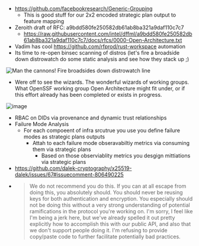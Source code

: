- https://github.com/facebookresearch/Generic-Grouping
  - This is good stuff for our 2x2 encoded strategic plan output to feature mapping
- Zeroith draft of RFC: a9bdd580fe250582db61ab8ba321a9daf110c7c7
  - https://raw.githubusercontent.com/intel/dffml/a9bdd580fe250582db61ab8ba321a9daf110c7c7/docs/rfcs/0000-Open-Architecture.txt
- Vadim has cool https://github.com/rfprod/rust-workspace automation
- Its time to re-open binsec scanning of distros (let's fire a broadside down distrowatch do some static analysis and see how they stack up ;)

![Man the cannons! Fire broadsides down distrowatch line](https://upload.wikimedia.org/wikipedia/commons/6/6a/Battleship1.jpg)

- Were off to see the wizards. The wonderful wizards of working groups. What OpenSSF working group Open Architecture might fit under, or if this effort already has been completed or exists in progress.

![image](https://user-images.githubusercontent.com/5950433/168154171-fc283ca3-bc2e-4f9c-8646-00900d747544.gif)

- RBAC on DIDs via provenance and dynamic trust relationships
- Failure Mode Analysis
  - For each compoeent of infra srcutrue you use you define failure modes as strategic plans outputs
    - Attah to each failure mode obseravabiltiy metrics via consuming them via strategic plans
      - Based on those observiablity metrics you desgign mittiations via strategic plans
-  https://github.com/dalek-cryptography/x25519-dalek/issues/67#issuecomment-806490225
  - > We do not recommend you do this. If you can at all escape from doing this, you absolutely should. You should never be reusing keys for both authentication and encryption. You especially should not be doing this without a very strong understanding of potential ramifications in the protocol you're working on. I'm sorry, I feel like I'm being a jerk here, but we've already spelled it out pretty explicitly how to accomplish this with our public API, and also that we don't support people doing it. I'm refusing to provide copy/paste code to further facilitate potentially bad practices.